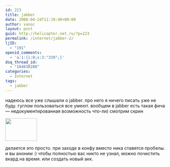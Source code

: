 ```yaml
---
id: 223
title: jabber
date: 2008-04-24T11:19:40+00:00
author: vanoc
layout: post
guid: http://helicopter.net.ru/?p=223
permalink: /internet/jabber-2/
ljID:
  - "191"
openid_comments:
  - 'a:1:{i:0;s:3:"339";}'
dsq_thread_id:
  - "164630288"
categories:
  - Internet
tags:
  - jabber
---
```

надеюсь все уже слышали о jabber. про него я ничего писать уже не буду. гуглом пользоваться все умеют. вообщем в jabber есть такая фича &#8212; недокументированная возможность что-ли) смотрим скрин

[<img src="http://farm4.static.flickr.com/3069/2437630685_5b364eb1c9_t.jpg" alt="" width="100" height="71" />](http://farm4.static.flickr.com/3069/2437630685_189c783e69_o.jpg)

делается это просто. при заходе в конфу вместо ника ставятся пробелы. и вы аноним :) чтобы полностью вас никто не узнал, можно почистить вкард на время. или создать новый акк.